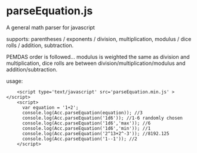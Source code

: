 # parseEquation.js
A general math parser for javascript

supports: parentheses / exponents / division, multiplication, modulus / dice rolls / addition, subtraction.

PEMDAS order is followed... modulus is weighted the same as division and multiplication, dice rolls are between division/multiplication/modulus and addition/subtraction.
 

usage:

```
    <script type='text/javascript' src='parseEquation.min.js' ></script>
    <script>
      var equation = '1+2';
      console.log(Acc.parseEquation(equation)); //3
      console.log(Acc.parseEquation('1d6')); //1-6 randomly chosen
      console.log(Acc.parseEquation('1d6','max')); //6
      console.log(Acc.parseEquation('1d6','min')); //1
      console.log(Acc.parseEquation('2^13+2^-3')); //8192.125
      console.log(Acc.parseEquation('1--1')); //2
    </script>
```
